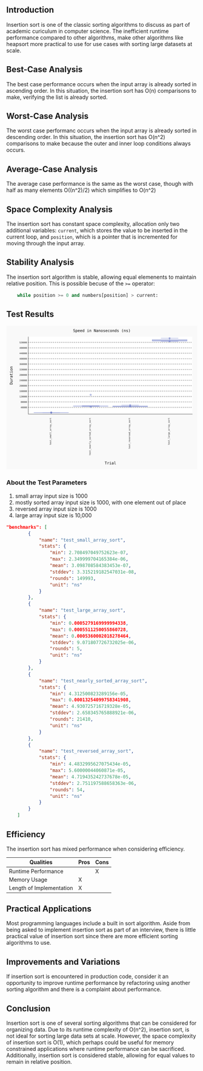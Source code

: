 
## Introduction
Insertion sort is one of the classic sorting algorithms to discuss as part of academic curiculum in computer science. The inefficient runtime performance compared to other algorithms, make other algorithms like heapsort more practical to use for use cases with sorting large datasets at scale.


## Best-Case Analysis
The best case performance occurs when the input array is already sorted in ascending order. In this situation, the insertion sort has O(n) comparisons to make, verifying the list is already sorted.


## Worst-Case Analysis
The worst case performanc occurs when the input array is already sorted in descending order. In this situation, the insertion sort has O(n^2) comparisons to make because the outer and inner loop conditions always occurs.


## Average-Case Analysis
The average case performance is the same as the worst case, though with half as many elements O((n^2)/2) which simplifies to O(n^2)


## Space Complexity Analysis
The insertion sort has constant space complexity, allocation only two additional variables: `current`, which stores the value to be inserted in the current loop, and `position`, which is a pointer that is incremented for moving through the input array.


## Stability Analysis
The insertion sort algorithm is stable, allowing equal elemenents to maintain relative position. This is possible becuse of the `>=` operator:
```python
    while position >= 0 and numbers[position] > current:
```

## Test Results
![graph](results/benchmark_20250525_041242.svg)

### About the Test Parameters
1. small array input size is 1000
2. mostly sorted array input size is 1000, with one element out of place
3. reversed array input size is 1000
4. large array input size is 10,000

```json
"benchmarks": [
        {
            "name": "test_small_array_sort",
            "stats": {
                "min": 2.708497049752623e-07,
                "max": 2.349999704165384e-06,
                "mean": 3.098708584383453e-07,
                "stddev": 3.315219182547031e-08,
                "rounds": 149993,
                "unit": "ns"
            }
        },
        {
            "name": "test_large_array_sort",
            "stats": {
                "min": 0.0005279169999994338,
                "max": 0.0005511250055860728,
                "mean": 0.0005360002018278464,
                "stddev": 9.071807726732025e-06,
                "rounds": 5,
                "unit": "ns"
            }
        },
        {
            "name": "test_nearly_sorted_array_sort",
            "stats": {
                "min": 4.312500823289156e-05,
                "max": 0.00013254099758341908,
                "mean": 4.930725716719328e-05,
                "stddev": 2.658345765888921e-06,
                "rounds": 21410,
                "unit": "ns"
            }
        },
        {
            "name": "test_reversed_array_sort",
            "stats": {
                "min": 4.4832995627075434e-05,
                "max": 5.60000044060871e-05,
                "mean": 4.719435242737678e-05,
                "stddev": 2.751197588658363e-06,
                "rounds": 54,
                "unit": "ns"
            }
        }
    ]
```

## Efficiency
The insertion sort has mixed performance when considering efficiency.

| Qualities | Pros | Cons |
|-----------|------|------|
| Runtime Performance ||X|
| Memory Usage |X|||
| Length of Implementation |X|


## Practical Applications
Most programming languages include a built in sort algorithm. Aside from being asked to implement insertion sort as part of an interview, there is little practical value of insertion sort since there are more efficient sorting algorithms to use.

## Improvements and Variations
If insertion sort is encountered in production code, consider it an opportunity to improve runtime performance by refactoring using another sorting algorithm and there is a complaint about performance.

## Conclusion
Insertion sort is one of several sorting algorithms that can be considered for organizing data. Due to its runtime complexity of O(n^2), insertion sort, is not ideal for sorting large data sets at scale. However, the space complexity of insertion sort is O(1), which perhaps could be useful for memory constrained applications where runtime performance can be sacrificed. Additionally, insertion sort is considered stable, allowing for equal values to remain in relative position.